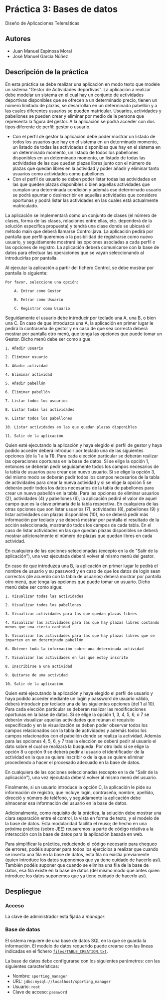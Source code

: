 Práctica 3: Bases de datos
===
Diseño de Aplicaciones Telemáticas

## Autores

- Juan Manuel Espinosa Moral
- José Manuel García Núñez

## Descripción de la práctica

En esta práctica se debe realizar una aplicación en modo texto que modele un sistema "Gestor de Actividades deportivas". La aplicación a realizar debe modelar un sistema en el cual hay un conjunto de actividades deportivas disponibles que se ofrecen a un determinado precio, tienen un número limitado de plazas, se desarrollan en un determinado pabellón y a las cuales diferentes usuarios se pueden matricular. Usuarios, actividades y pabellones se pueden crear y eliminar por medio de la persona que representa la figura del gestor. A la aplicación se podrá acceder con dos tipos diferente de perfil: gestor o usuario.
- Con el perfil de gestor la aplicación debe poder mostrar un listado de todos los usuarios que hay en el sistema en un determinado momento, un listado de todas las actividades disponibles que hay en el sistema en un determinado momento, un listado de todos los pabellones disponibles en un determinado momento, un listado de todas las actividades de las que quedan plazas libres junto con el número de plazas que quedan libres en la actividad y poder añadir y eliminar tanto usuarios como actividades como pabellones.
- Con el perfil de usuario se deben poder listar todas las actividades en las que queden plazas disponibles o bien aquellas actividades que cumplan una determinada condición y además ese determinado usuario se podrá apuntar o desinscribir en aquellas actividades que considere oportunas y podrá listar las actividades en las cuales está actualmente matriculado.

La aplicación se implementará como un conjunto de clases (el número de clases, forma de las clases, relaciones entre ellas, etc. dependerá de la solución específica propuesta) y tendrá una clase donde se ubicará el método main que deberá llamarse Control.java. La aplicación pedirá por pantalla que perfil queremos o la posibilidad de registrarse como nuevo usuario, y seguidamente mostrará las opciones asociadas a cada perfil o las opciones de registro. La aplicación deberá comunicarse con la base de datos para efectuar las operaciones que se vayan seleccionando al introducirlas por pantalla.

Al ejecutar la aplicación a partir del fichero Control, se debe mostrar por pantalla lo siguiente:

```
Por favor, seleccione una opción:

    A. Entrar como Gestor

    B. Entrar como Usuario

    C. Registrar como Usuario
```

Seguidamente el usuario debe introducir por teclado una A, una B, o bien una C. En caso de que introduzca una A, la aplicación en primer lugar le pedirá la contraseña de gestor y en caso de que sea correcta deberá mostrar por pantalla otro menú, que tenga las opciones que puede tomar un Gestor. Dicho menú debe ser como sigue:

```
1. Añadir usuario

2. Eliminar usuario

3. Añadir actividad

4. Eliminar actividad

5. Añadir pabellón

6. Eliminar pabellón

7. Listar todos los usuarios

8. Listar todas las actividades

9. Listar todos los pabellones

10. Listar actividades en las que quedan plazas disponibles

11. Salir de la aplicación
```

Quien esté ejecutando la aplicación y haya elegido el perfil de gestor y haya podido acceder deberá introducir por teclado una de las siguientes opciones (de la 1 a la 11). Para cada elección particular se deberán realizar las operaciones oportunas en la base de datos. Si se elige la opción 1, entonces se deberán pedir seguidamente todos los campos necesarios de la tabla de usuarios para crear ese nuevo usuario. Si se elige la opción 3, del mismo modo se deberán pedir todos los campos necesarios de la tabla de actividades para crear la nueva actividad y si se elige la opción 5 se deberán pedir todos los datos necesarios de la tabla de pabellones para crear un nuevo pabellón en la tabla. Para las opciones de eliminar usuarios (2), actividades (4) y pabellones (6), la aplicación pedirá el valor de aquel campo que es la clave primaria de la tabla respectiva. En cualquiera de las otras opciones que son listar usuarios (7), actividades (8), pabellones (9) y listar actividades con plazas disponibles (10), no se deberá pedir más información por teclado y se deberá mostrar por pantalla el resultado de la acción seleccionada, mostrando todos los campos de cada tabla. En el caso de listar actividades en las que quedan plazas disponibles se deberá mostrar adicionalmente el número de plazas que quedan libres en cada actividad.

En cualquiera de las opciones seleccionadas (excepto en la de "Salir de la aplicación"), una vez ejecutada deberá volver al mismo menú del gestor.

En caso de que introduzca una B, la aplicación en primer lugar le pedirá el nombre de usuario y su password y en caso de que los datos de login sean correctos (de acuerdo con la tabla de usuarios) deberá mostrar por pantalla otro menú, que tenga las opciones que puede tomar un usuario. Dicho menú debe ser como sigue:

```
1. Visualizar todas las actividades

2. Visualizar todos los pabellones

3. Visualizar actividades para las que quedan plazas libres

4. Visualizar las actividades para las que hay plazas libres costando menos que una cierta cantidad

5. Visualizar las actividades para las que hay plazas libres que se imparten en un determinado pabellón

6. Obtener toda la información sobre una determinada actividad

7. Visualizar las actividades en las que estoy inscrito

8. Inscribirse a una actividad

9. Quitarse de una actividad

10. Salir de la aplicación
```

Quien esté ejecutando la aplicación y haya elegido el perfil de usuario y haya podido acceder mediante un login y password de usuario válido, deberá introducir por teclado una de las siguientes opciones (del 1 al 10). Para cada elección particular se deberán realizar las modificaciones oportunas en la base de datos. Si se elige la opción 1, 3, 4, 5, 6, o 7 se deberán visualizar aquellas actividades que reúnan el requisito especificado y en la visualización se deben poder observar todos los campos relacionados con la tabla de actividades y además todos los campos relacionados con el pabellón donde se realiza la actividad. Además para las opciones 4, 5, 6, y 7 tras la elección se deberá pedir al usuario el dato sobre el cual se realizará la búsqueda. Por otro lado si se elige la opción 8 u opción 9 se deberá pedir al usuario el identificador de la actividad en la que se quiere inscribir o de la que se quiere eliminar procediendo a hacer el procesado adecuado en la base de datos.

En cualquiera de las opciones seleccionadas (excepto en la de "Salir de la aplicación"), una vez ejecutada deberá volver al mismo menú del usuario.

Finalmente, si un usuario introduce la opción C, la aplicación le pide su información de registro, que incluye login, contraseña, nombre, apellido, direcció y número de teléfono, y seguidamente la aplicación debe almacenar esa información del usuario en la base de datos.

Adicionalmente, como requisito de la práctica, la solución debe mostrar una clara separación entre el control, la vista en forma de texto, y el modelo de la base de datos. Esta modularidad facilita el reuso; de hecho en una próxima práctica (sobre JEE) reusaremos la parte de código relativa a la interacción con la base de datos para la aplicación basada en web.

Para simplificar la práctica, reduciendo el código necesario para chequeo de errores, podéis suponer para todos los ejercicios a realizar que cuando se inserta una fila en la base de datos, esta fila no existía previamente (quien introduce los datos suponemos que ya tiene cuidado de hacerlo así). También podéis suponer que cuando se elimina una fila de la base de datos, esa fila existe en la base de datos (del mismo modo que antes quien introduce los datos suponemos que ya tiene cuidado de hacerlo así).

## Despliegue

### Acceso

La clave de administrador está fijada a _manager_.

### Base de datos

El sistema requiere de una base de datos SQL en la que se guarda la información.
El modelo de datos requerido puede crearse con las líneas indicadas en el fichero [`files/TABLE_CREATION.txt`](/files/TABLE_CREATION.txt).

La base de datos debe configurarse con los siguientes parámetros:
con las siguientes características:
- Nombre: `sporting_manager`
- URL: `jdbc:mysql://localhost/sporting_manager`
- Usuario: `root`
- Clave de acceso: `password`